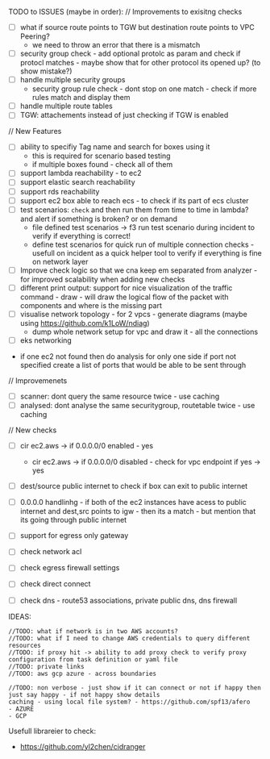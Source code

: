 TODO to ISSUES (maybe in order):
// Improvements to exisitng checks
- [ ] what if source route points to TGW but destination route points to VPC Peering?
    - we need to throw an error that there is a mismatch
- [ ] security group check - add optional protolc as param and check if protocl matches - maybe show that for other protocol its opened up? (to show mistake?)
- [ ] handle multiple security groups
  - security group rule check - dont stop on one match - check if more rules match and display them
- [ ] handle multiple route tables
- [ ] TGW: attachements instead of just checking if TGW is enabled
 
// New Features 
- [ ] ability to specifiy Tag name and search for boxes using it
    - this is required for scenario based testing
    - if multiple boxes found - check all of them
- [ ] support lambda reachability - to ec2
- [ ] support elastic search reachability
- [ ] support rds reachability
- [ ] support ec2 box able to reach ecs - to check if its part of ecs cluster
- [ ] test scenarios: `check` and then run them from time to time in lambda? and alert if something is broken? or on demand
  - file defined test scenarios -> f3 run test scenario during incident to verify if everything is correct!
  - define test scenarios for quick run of multiple connection checks - usefull on incident as a quick helper tool to verify if everything is fine on network layer
- [ ] Improve check logic so that we cna keep em separated from analyzer - for improved scalability when adding new checks
- [ ] different print output: support for nice visualization of the traffic  command - draw - will draw the logical flow of the packet with components and where is the missing part
- [ ] visualise network topology - for 2 vpcs - generate diagrams  (maybe using https://github.com/k1LoW/ndiag)
  - dump whole network setup for vpc and draw it - all the connections
- [ ] eks networking 
    
- if one ec2 not found then do analysis for only one side
  if port not specified create a list of ports that would be able to be sent through
  
// Improvemenets
- [ ] scanner: dont query the same resource twice - use caching
- [ ] analysed: dont analyse the same securitygroup, routetable twice - use caching
 
// New checks 
- [ ] cir ec2.aws -> if 0.0.0.0/0 enabled - yes
    - cir ec2.aws -> if 0.0.0.0/0 disabled - check for vpc endpoint if yes -> yes
      
- [ ] dest/source public internet to check if box can exit to public internet
- [ ] 0.0.0.0 handlinhg - if both of the ec2 instances have acess to public internet and dest,src points to igw - then its a match - but mention that its going through public internet
- [ ] support for egress only gateway
- [ ] check network acl
- [ ] check egress firewall settings
- [ ] check direct connect
- [ ] check dns - route53 associations, private public dns, dns firewall

IDEAS:

```
//TODO: what if network is in two AWS accounts?
//TODO: what if I need to change AWS credentials to query different resources
//TODO: if proxy hit -> ability to add proxy check to verify proxy configuration from task definition or yaml file
//TODO: private links
//TODO: aws gcp azure - across boundaries

//TODO: non verbose - just show if it can connect or not if happy then just say happy - if not happy show details
caching - using local file system? - https://github.com/spf13/afero
- AZURE 
- GCP
```


Usefull librareier to check:
- https://github.com/yl2chen/cidranger
